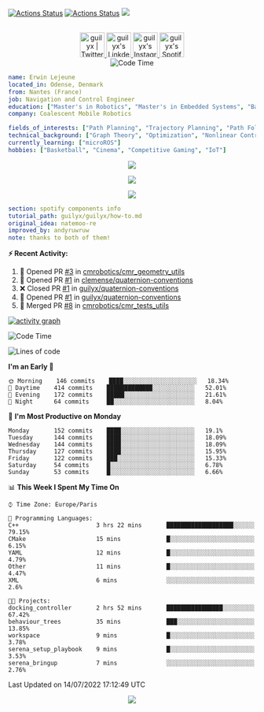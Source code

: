 [![Actions Status](https://github.com/guilyx/guilyx/workflows/wakatime-stats/badge.svg)](https://github.com/guilyx/guilyx/actions)
[![Actions Status](https://github.com/guilyx/guilyx/workflows/update-gh-activity/badge.svg)](https://github.com/guilyx/guilyx/actions)
![](https://visitor-badge.glitch.me/badge?page_id=guilyx.guilyx)

<p align="center">
<br/>
<a href="https://twitter.com/nthofhisname">
  <img alt="guilyx | Twitter" width="50px" src="https://user-images.githubusercontent.com/43545812/144034996-602b144a-16e1-41cc-99e7-c6040b20dcaf.png"/>
</a>
<a href="https://www.linkedin.com/in/erwinlejeune-lkn">
  <img alt="guilyx's LinkdeIN" width="50px" src="https://user-images.githubusercontent.com/43545812/144035037-0f415fc7-9f96-4517-a370-ccc6e78a714b.png" />
</a>
<a href="https://www.instagram.com/nthofhisname">
  <img alt="guilyx's Instagram" width="50px" src="https://user-images.githubusercontent.com/43545812/144035088-0dfb165f-8fe0-4d13-896c-876c29d2b128.png" />
</a>
<a href="https://open.spotify.com/user/11147618695?si=zZFn6uAGRLyoU02lsG50GA">
  <img alt="guilyx's Spotify" width="50px" src="https://user-images.githubusercontent.com/43545812/144035120-1ad5169b-91c7-4078-bef9-6a82c733f373.png" />
</a>
<br>
<img alt="Code Time" src="https://img.shields.io/endpoint?style=flat&url=https://codetime-api.datreks.com/badge/1615?logoColor=white%26project=%26recentMS=0%26showProject=false" />
</p>

```yaml
name: Erwin Lejeune
located_in: Odense, Denmark
from: Nantes (France)
job: Navigation and Control Engineer
education: ["Master's in Robotics", "Master's in Embedded Systems", "Bachelor's in Electronics"]
company: Coalescent Mobile Robotics

fields_of_interests: ["Path Planning", "Trajectory Planning", "Path Following", "Behaviour Planning", "Localization", "Sensor Fusion", "Embedded Systems"]
technical_background: ["Graph Theory", "Optimization", "Nonlinear Control", "Real-Time Systems", "Automated Planning"]
currently_learning: ["microROS"]
hobbies: ["Basketball", "Cinema", "Competitive Gaming", "IoT"]
```

<p align="center">
  <img alig src="https://github-profile-trophy.vercel.app/?username=guilyx&column=6&rank=SSS,SS,S,AAA,AA,A,B,C" />
</p>

<p align="center">
  <a href="https://spotify-github-profile.vercel.app/api/view?uid=11147618695&redirect=true">
    <img src="https://spotify-github-profile.vercel.app/api/view?uid=11147618695&cover_image=true&theme=default&bar_color=e3e3e3&bar_color_cover=true">
  </a>
</p>

<p align="center">
  <img src="https://guilyx.vercel.app/api/top-played">
</p>
 
```yaml
section: spotify components info
tutorial_path: guilyx/guilyx/how-to.md
original_idea: natemoo-re
improved_by: andyruwruw
note: thanks to both of them!
```


**:zap: Recent Activity:**

<!--START_SECTION:activity-->
1. 💪 Opened PR [#3](https://github.com/cmrobotics/cmr_geometry_utils/pull/3) in [cmrobotics/cmr_geometry_utils](https://github.com/cmrobotics/cmr_geometry_utils)
2. 💪 Opened PR [#1](https://github.com/clemense/quaternion-conventions/pull/1) in [clemense/quaternion-conventions](https://github.com/clemense/quaternion-conventions)
3. ❌ Closed PR [#1](https://github.com/guilyx/quaternion-conventions/pull/1) in [guilyx/quaternion-conventions](https://github.com/guilyx/quaternion-conventions)
4. 💪 Opened PR [#1](https://github.com/guilyx/quaternion-conventions/pull/1) in [guilyx/quaternion-conventions](https://github.com/guilyx/quaternion-conventions)
5. 🎉 Merged PR [#8](https://github.com/cmrobotics/cmr_tests_utils/pull/8) in [cmrobotics/cmr_tests_utils](https://github.com/cmrobotics/cmr_tests_utils)
<!--END_SECTION:activity-->

[![activity graph](https://activity-graph.herokuapp.com/graph?username=guilyx&custom_title=Erwin's%20activity%20graph&theme=github-light&hide_border=true)](https://github.com/ashutosh00710/github-readme-activity-graph)

<!--START_SECTION:waka-->
![Code Time](http://img.shields.io/badge/Code%20Time-726%20hrs%2031%20mins-blue)

![Lines of code](https://img.shields.io/badge/From%20Hello%20World%20I%27ve%20Written-293%20Thousand%20lines%20of%20code-blue)

**I'm an Early 🐤** 

```text
🌞 Morning    146 commits    ████░░░░░░░░░░░░░░░░░░░░░   18.34% 
🌆 Daytime    414 commits    █████████████░░░░░░░░░░░░   52.01% 
🌃 Evening    172 commits    █████░░░░░░░░░░░░░░░░░░░░   21.61% 
🌙 Night      64 commits     ██░░░░░░░░░░░░░░░░░░░░░░░   8.04%

```
📅 **I'm Most Productive on Monday** 

```text
Monday       152 commits    ████░░░░░░░░░░░░░░░░░░░░░   19.1% 
Tuesday      144 commits    ████░░░░░░░░░░░░░░░░░░░░░   18.09% 
Wednesday    144 commits    ████░░░░░░░░░░░░░░░░░░░░░   18.09% 
Thursday     127 commits    ████░░░░░░░░░░░░░░░░░░░░░   15.95% 
Friday       122 commits    ███░░░░░░░░░░░░░░░░░░░░░░   15.33% 
Saturday     54 commits     █░░░░░░░░░░░░░░░░░░░░░░░░   6.78% 
Sunday       53 commits     █░░░░░░░░░░░░░░░░░░░░░░░░   6.66%

```


📊 **This Week I Spent My Time On** 

```text
⌚︎ Time Zone: Europe/Paris

💬 Programming Languages: 
C++                      3 hrs 22 mins       ███████████████████░░░░░░   79.15% 
CMake                    15 mins             █░░░░░░░░░░░░░░░░░░░░░░░░   6.15% 
YAML                     12 mins             █░░░░░░░░░░░░░░░░░░░░░░░░   4.79% 
Other                    11 mins             █░░░░░░░░░░░░░░░░░░░░░░░░   4.47% 
XML                      6 mins              ░░░░░░░░░░░░░░░░░░░░░░░░░   2.6%

🐱‍💻 Projects: 
docking_controller       2 hrs 52 mins       ████████████████░░░░░░░░░   67.42% 
behaviour_trees          35 mins             ███░░░░░░░░░░░░░░░░░░░░░░   13.85% 
workspace                9 mins              █░░░░░░░░░░░░░░░░░░░░░░░░   3.78% 
serena_setup_playbook    9 mins              █░░░░░░░░░░░░░░░░░░░░░░░░   3.53% 
serena_bringup           7 mins              ░░░░░░░░░░░░░░░░░░░░░░░░░   2.76%

```


 Last Updated on 14/07/2022 17:12:49 UTC
<!--END_SECTION:waka-->

<p align="center">
  <img src="https://capsule-render.vercel.app/api?type=waving&color=gradient&height=60&section=footer"/>
</p>
